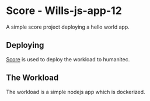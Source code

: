 # Score - Wills-js-app-12

A simple score project deploying a hello world app.


## Deploying

[Score](https://score.dev/) is used to deploy the workload to humanitec.

## The Workload

The workload is a simple nodejs app which is dockerized.
